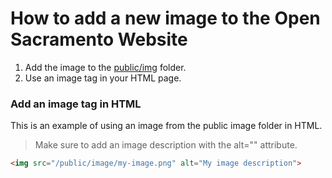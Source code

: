 # How to add a new image to the Open Sacramento Website

1. Add the image to the [public/img](/public/img) folder.
2. Use an image tag in your HTML page.

### Add an image tag in HTML

This is an example of using an image from the public image folder in HTML.

> Make sure to add an image description with the alt="" attribute.

```html
<img src="/public/image/my-image.png" alt="My image description">
```
